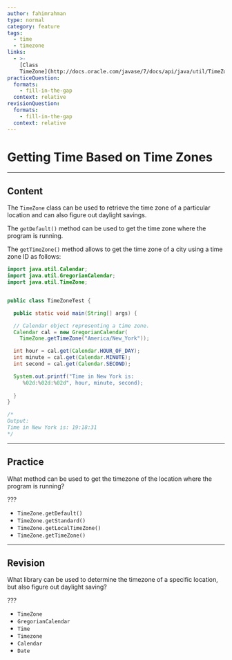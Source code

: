 ```yaml
---
author: fahimrahman
type: normal
category: feature
tags:
  - time
  - timezone
links:
  - >-
    [Class
    TimeZone](http://docs.oracle.com/javase/7/docs/api/java/util/TimeZone.html){website}
practiceQuestion:
  formats:
    - fill-in-the-gap
  context: relative
revisionQuestion:
  formats:
    - fill-in-the-gap
  context: relative
---
```


# Getting Time Based on Time Zones


---

## Content

The `TimeZone` class can be used to retrieve the time zone of a particular location and can also figure out daylight savings. 

The `getDefault()` method can be used to get the time zone where the program is running.

The `getTimeZone()` method allows to get the time zone of a city using a time zone ID as follows:

```java
import java.util.Calendar;
import java.util.GregorianCalendar;
import java.util.TimeZone;


public class TimeZoneTest {

  public static void main(String[] args) {

  // Calendar object representing a time zone.
  Calendar cal = new GregorianCalendar(
    TimeZone.getTimeZone("America/New_York"));

  int hour = cal.get(Calendar.HOUR_OF_DAY);
  int minute = cal.get(Calendar.MINUTE);
  int second = cal.get(Calendar.SECOND);

  System.out.printf("Time in New York is:
     %02d:%02d:%02d", hour, minute, second);
	
  }
}

/*
Output: 
Time in New York is: 19:18:31
*/
```


---

## Practice

What method can be used to get the timezone of the location where the program is running?

???

- `TimeZone.getDefault()` 
- `TimeZone.getStandard()` 
- `TimeZone.getLocalTimeZone()` 
- `TimeZone.getTimeZone()`


---

## Revision

What library can be used to determine the timezone of a specific location, but also figure out daylight saving?

???

- `TimeZone` 
- `GregorianCalendar` 
- `Time` 
- `Timezone` 
- `Calendar` 
- `Date`
